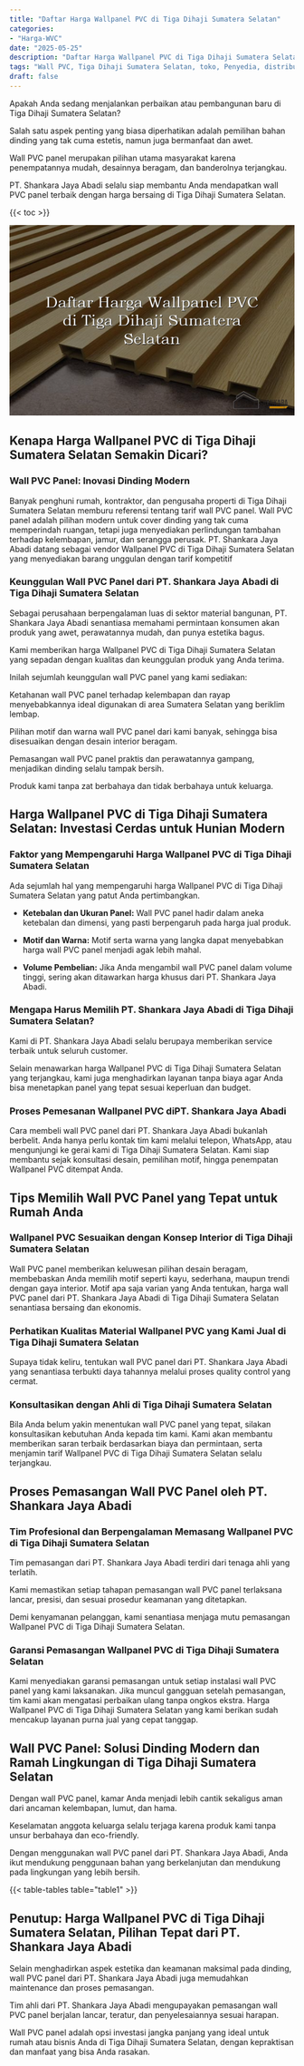 ```yaml
---
title: "Daftar Harga Wallpanel PVC di Tiga Dihaji Sumatera Selatan"
categories: 
- "Harga-WVC"
date: "2025-05-25"
description: "Daftar Harga Wallpanel PVC di Tiga Dihaji Sumatera Selatan untuk hunian, kantor, serta toko. Panel unggulan, variasi motif, pilihan warna menarik, dengan layanan instalasi dikerjakan oleh tenaga ahli profesional dan kepastian resmi!|Jasa penyediaan Wallpanel PVC di Tiga Dihaji Sumatera Selatan untuk kebutuhan hunian, kantor, maupun ritel, dengan produk terbaik dan penempatan oleh teknisi berpengalaman dan garansi resmi.|Alternatif Wallpanel PVC di Tiga Dihaji Sumatera Selatan yang terbukti untuk rumah, kantor, dan toko, dengan panel berkualitas dan instalasi dikerjakan oleh teknisi ahli dan kepastian resmi.|Penjualan Wallpanel PVC di Tiga Dihaji Sumatera Selatan bagi tempat tinggal, perkantoran, dan gerai, dengan panel unggulan dan pemasangan oleh tim ahli, disertai beserta kepastian resmi.}"
tags: "Wall PVC, Tiga Dihaji Sumatera Selatan, toko, Penyedia, distributor"
draft: false
---
```


Apakah Anda sedang menjalankan perbaikan atau pembangunan baru di Tiga Dihaji Sumatera Selatan?

Salah satu aspek penting yang biasa diperhatikan adalah pemilihan bahan dinding yang tak cuma estetis, namun juga bermanfaat dan awet.

Wall PVC panel merupakan pilihan utama masyarakat karena penempatannya mudah, desainnya beragam, dan banderolnya terjangkau.

PT. Shankara Jaya Abadi selalu siap membantu Anda mendapatkan wall PVC panel terbaik dengan harga bersaing di Tiga Dihaji Sumatera Selatan.

{{< toc >}}

![Daftar Harga Wallpanel PVC di Tiga Dihaji Sumatera Selatan](/images/Harga-WVC/Daftar-Harga-Wallpanel-PVC-di-Tiga-Dihaji-Sumatera-Selatan.png)


## Kenapa Harga Wallpanel PVC di Tiga Dihaji Sumatera Selatan Semakin Dicari?

### Wall PVC Panel: Inovasi Dinding Modern

Banyak penghuni rumah, kontraktor, dan pengusaha properti di Tiga Dihaji Sumatera Selatan memburu referensi tentang tarif wall PVC panel. Wall PVC panel adalah pilihan modern untuk cover dinding yang tak cuma memperindah ruangan, tetapi juga menyediakan perlindungan tambahan terhadap kelembapan, jamur, dan serangga perusak. PT. Shankara Jaya Abadi datang sebagai vendor Wallpanel PVC di Tiga Dihaji Sumatera Selatan yang menyediakan barang unggulan dengan tarif kompetitif

### Keunggulan Wall PVC Panel dari PT. Shankara Jaya Abadi di Tiga Dihaji Sumatera Selatan

Sebagai perusahaan berpengalaman luas di sektor material bangunan, PT. Shankara Jaya Abadi senantiasa memahami permintaan konsumen akan produk yang awet, perawatannya mudah, dan punya estetika bagus.

Kami memberikan harga Wallpanel PVC di Tiga Dihaji Sumatera Selatan yang sepadan dengan kualitas dan keunggulan produk yang Anda terima.

Inilah sejumlah keunggulan wall PVC panel yang kami sediakan:

Ketahanan wall PVC panel terhadap kelembapan dan rayap menyebabkannya ideal digunakan di area Sumatera Selatan yang beriklim lembap.

Pilihan motif dan warna wall PVC panel dari kami banyak, sehingga bisa disesuaikan dengan desain interior beragam.

Pemasangan wall PVC panel praktis dan perawatannya gampang, menjadikan dinding selalu tampak bersih.

Produk kami tanpa zat berbahaya dan tidak berbahaya untuk keluarga.

## Harga Wallpanel PVC di Tiga Dihaji Sumatera Selatan: Investasi Cerdas untuk Hunian Modern

### Faktor yang Mempengaruhi Harga Wallpanel PVC di Tiga Dihaji Sumatera Selatan

Ada sejumlah hal yang mempengaruhi harga Wallpanel PVC di Tiga Dihaji Sumatera Selatan yang patut Anda pertimbangkan.

- **Ketebalan dan Ukuran Panel:** Wall PVC panel hadir dalam aneka ketebalan dan dimensi, yang pasti berpengaruh pada harga jual produk.

- **Motif dan Warna:** Motif serta warna yang langka dapat menyebabkan harga wall PVC panel menjadi agak lebih mahal.

- **Volume Pembelian:** Jika Anda mengambil wall PVC panel dalam volume tinggi, sering akan ditawarkan harga khusus dari PT. Shankara Jaya Abadi.

### Mengapa Harus Memilih PT. Shankara Jaya Abadi di Tiga Dihaji Sumatera Selatan?

Kami di PT. Shankara Jaya Abadi selalu berupaya memberikan service terbaik untuk seluruh customer.

Selain menawarkan harga Wallpanel PVC di Tiga Dihaji Sumatera Selatan yang terjangkau, kami juga menghadirkan layanan tanpa biaya agar Anda bisa menetapkan panel yang tepat sesuai keperluan dan budget.

### Proses Pemesanan Wallpanel PVC diPT. Shankara Jaya Abadi

Cara membeli wall PVC panel dari PT. Shankara Jaya Abadi bukanlah berbelit. Anda hanya perlu kontak tim kami melalui telepon, WhatsApp, atau mengunjungi ke gerai kami di Tiga Dihaji Sumatera Selatan. Kami siap membantu sejak konsultasi desain, pemilihan motif, hingga penempatan Wallpanel PVC ditempat Anda.

## Tips Memilih Wall PVC Panel yang Tepat untuk Rumah Anda

### Wallpanel PVC Sesuaikan dengan Konsep Interior di Tiga Dihaji Sumatera Selatan

Wall PVC panel memberikan keluwesan pilihan desain beragam, membebaskan Anda memilih motif seperti kayu, sederhana, maupun trendi dengan gaya interior. Motif apa saja varian yang Anda tentukan, harga wall PVC panel dari PT. Shankara Jaya Abadi di Tiga Dihaji Sumatera Selatan senantiasa bersaing dan ekonomis.

### Perhatikan Kualitas Material Wallpanel PVC yang Kami Jual di Tiga Dihaji Sumatera Selatan

Supaya tidak keliru, tentukan wall PVC panel dari PT. Shankara Jaya Abadi yang senantiasa terbukti daya tahannya melalui proses quality control yang cermat.

### Konsultasikan dengan Ahli di Tiga Dihaji Sumatera Selatan

Bila Anda belum yakin menentukan wall PVC panel yang tepat, silakan konsultasikan kebutuhan Anda kepada tim kami. Kami akan membantu memberikan saran terbaik berdasarkan biaya dan permintaan, serta menjamin tarif Wallpanel PVC di Tiga Dihaji Sumatera Selatan selalu terjangkau.

## Proses Pemasangan Wall PVC Panel oleh PT. Shankara Jaya Abadi

### Tim Profesional dan Berpengalaman Memasang Wallpanel PVC di Tiga Dihaji Sumatera Selatan

Tim pemasangan dari PT. Shankara Jaya Abadi terdiri dari tenaga ahli yang terlatih.

Kami memastikan setiap tahapan pemasangan wall PVC panel terlaksana lancar, presisi, dan sesuai prosedur keamanan yang ditetapkan.

Demi kenyamanan pelanggan, kami senantiasa menjaga mutu pemasangan Wallpanel PVC di Tiga Dihaji Sumatera Selatan.

### Garansi Pemasangan Wallpanel PVC di Tiga Dihaji Sumatera Selatan

Kami menyediakan garansi pemasangan untuk setiap instalasi wall PVC panel yang kami laksanakan. Jika muncul gangguan setelah pemasangan, tim kami akan mengatasi perbaikan ulang tanpa ongkos ekstra. Harga Wallpanel PVC di Tiga Dihaji Sumatera Selatan yang kami berikan sudah mencakup layanan purna jual yang cepat tanggap.

## Wall PVC Panel: Solusi Dinding Modern dan Ramah Lingkungan di Tiga Dihaji Sumatera Selatan

Dengan wall PVC panel, kamar Anda menjadi lebih cantik sekaligus aman dari ancaman kelembapan, lumut, dan hama.

Keselamatan anggota keluarga selalu terjaga karena produk kami tanpa unsur berbahaya dan eco-friendly.

Dengan menggunakan wall PVC panel dari PT. Shankara Jaya Abadi, Anda ikut mendukung penggunaan bahan yang berkelanjutan dan mendukung pada lingkungan yang lebih bersih.

{{< table-tables table="table1" >}}

## Penutup: Harga Wallpanel PVC di Tiga Dihaji Sumatera Selatan, Pilihan Tepat dari PT. Shankara Jaya Abadi

Selain menghadirkan aspek estetika dan keamanan maksimal pada dinding, wall PVC panel dari PT. Shankara Jaya Abadi juga memudahkan maintenance dan proses pemasangan.

Tim ahli dari PT. Shankara Jaya Abadi mengupayakan pemasangan wall PVC panel berjalan lancar, teratur, dan penyelesaiannya sesuai harapan.

Wall PVC panel adalah opsi investasi jangka panjang yang ideal untuk rumah atau bisnis Anda di Tiga Dihaji Sumatera Selatan, dengan kepraktisan dan manfaat yang bisa Anda rasakan.